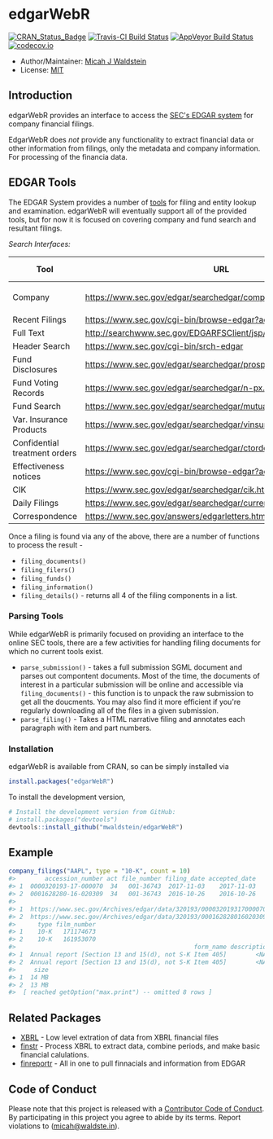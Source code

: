 
<!-- README.md is generated from README.Rmd. Please edit that file -->
edgarWebR
=========

[![CRAN\_Status\_Badge](http://www.r-pkg.org/badges/version/edgarWebR)](https://cran.r-project.org/package=edgarWebR) [![Travis-CI Build Status](https://travis-ci.org/mwaldstein/edgarWebR.svg?branch=master)](https://travis-ci.org/mwaldstein/edgarWebR) [![AppVeyor Build Status](https://ci.appveyor.com/api/projects/status/github/mwaldstein/edgarWebR?branch=master&svg=true)](https://ci.appveyor.com/project/mwaldstein/edgarWebR) [![codecov.io](https://codecov.io/github/mwaldstein/edgarWebR/coverage.svg?branch=master)](https://codecov.io/github/mwaldstein/edgarWebR?branch=master)

-   Author/Maintainer: [Micah J Waldstein](https://micah.waldste.in)
-   License: [MIT](https://opensource.org/licenses/MIT)

Introduction
------------

edgarWebR provides an interface to access the [SEC's EDGAR system](https://www.sec.gov/edgar/searchedgar/webusers.htm) for company financial filings.

EdgarWebR does *not* provide any functionality to extract financial data or other information from filings, only the metadata and company information. For processing of the financia data.

EDGAR Tools
-----------

The EDGAR System provides a number of [tools](https://www.sec.gov/edgar/searchedgar/webusers.htm) for filing and entity lookup and examination. edgarWebR will eventually support all of the provided tools, but for now it is focused on covering company and fund search and resultant filings.

*Search Interfaces:*

<table>
<colgroup>
<col width="26%" />
<col width="54%" />
<col width="19%" />
</colgroup>
<thead>
<tr class="header">
<th>Tool</th>
<th>URL</th>
<th>edgarWebR function(s)</th>
</tr>
</thead>
<tbody>
<tr class="odd">
<td>Company</td>
<td><a href="https://www.sec.gov/edgar/searchedgar/companysearch.html" class="uri">https://www.sec.gov/edgar/searchedgar/companysearch.html</a></td>
<td><code>company_information()</code>, <code>company_details()</code>, <code>company_filings()</code></td>
</tr>
<tr class="even">
<td>Recent Filings</td>
<td><a href="https://www.sec.gov/cgi-bin/browse-edgar?action=getcurrent" class="uri">https://www.sec.gov/cgi-bin/browse-edgar?action=getcurrent</a></td>
<td>N/A</td>
</tr>
<tr class="odd">
<td>Full Text</td>
<td><a href="http://searchwww.sec.gov/EDGARFSClient/jsp/EDGAR_MainAccess.jsp" class="uri">http://searchwww.sec.gov/EDGARFSClient/jsp/EDGAR_MainAccess.jsp</a></td>
<td><code>full_text()</code></td>
</tr>
<tr class="even">
<td>Header Search</td>
<td><a href="https://www.sec.gov/cgi-bin/srch-edgar" class="uri">https://www.sec.gov/cgi-bin/srch-edgar</a></td>
<td>N/A</td>
</tr>
<tr class="odd">
<td>Fund Disclosures</td>
<td><a href="https://www.sec.gov/edgar/searchedgar/prospectus.htm" class="uri">https://www.sec.gov/edgar/searchedgar/prospectus.htm</a></td>
<td>N/A</td>
</tr>
<tr class="even">
<td>Fund Voting Records</td>
<td><a href="https://www.sec.gov/edgar/searchedgar/n-px.htm" class="uri">https://www.sec.gov/edgar/searchedgar/n-px.htm</a></td>
<td>N/A</td>
</tr>
<tr class="odd">
<td>Fund Search</td>
<td><a href="https://www.sec.gov/edgar/searchedgar/mutualsearch.html" class="uri">https://www.sec.gov/edgar/searchedgar/mutualsearch.html</a></td>
<td><code>fund_search()</code></td>
</tr>
<tr class="even">
<td>Var. Insurance Products</td>
<td><a href="https://www.sec.gov/edgar/searchedgar/vinsurancesearch.html" class="uri">https://www.sec.gov/edgar/searchedgar/vinsurancesearch.html</a></td>
<td>N/A</td>
</tr>
<tr class="odd">
<td>Confidential treatment orders</td>
<td><a href="https://www.sec.gov/edgar/searchedgar/ctorders.htm" class="uri">https://www.sec.gov/edgar/searchedgar/ctorders.htm</a></td>
<td>N/A</td>
</tr>
<tr class="even">
<td>Effectiveness notices</td>
<td><a href="https://www.sec.gov/cgi-bin/browse-edgar?action=geteffect" class="uri">https://www.sec.gov/cgi-bin/browse-edgar?action=geteffect</a></td>
<td>N/A</td>
</tr>
<tr class="odd">
<td>CIK</td>
<td><a href="https://www.sec.gov/edgar/searchedgar/cik.htm" class="uri">https://www.sec.gov/edgar/searchedgar/cik.htm</a></td>
<td>N/A</td>
</tr>
<tr class="even">
<td>Daily Filings</td>
<td><a href="https://www.sec.gov/edgar/searchedgar/currentevents.htm" class="uri">https://www.sec.gov/edgar/searchedgar/currentevents.htm</a></td>
<td>N/A</td>
</tr>
<tr class="odd">
<td>Correspondence</td>
<td><a href="https://www.sec.gov/answers/edgarletters.htm" class="uri">https://www.sec.gov/answers/edgarletters.htm</a></td>
<td>N/A</td>
</tr>
</tbody>
</table>

Once a filing is found via any of the above, there are a number of functions to process the result -

-   `filing_documents()`
-   `filing_filers()`
-   `filing_funds()`
-   `filing_information()`
-   `filing_details()` - returns all 4 of the filing components in a list.

### Parsing Tools

While edgarWebR is primarily focused on providing an interface to the online SEC tools, there are a few activities for handling filing documents for which no current tools exist.

-   `parse_submission()` - takes a full submission SGML document and parses out compontent documents. Most of the time, the documents of interest in a particular submission will be online and accessible via `filing_documents()` - this function is to unpack the raw submission to get all the doucments. You may also find it more efficient if you're regularly downloading all of the files in a given submission.
-   `parse_filing()` - Takes a HTML narrative filing and annotates each paragraph with item and part numbers.

### Installation

edgarWebR is available from CRAN, so can be simply installed via

``` r
install.packages("edgarWebR")
```

To install the development version,

``` r
# Install the development version from GitHub:
# install.packages("devtools")
devtools::install_github("mwaldstein/edgarWebR")
```

Example
-------

``` r
company_filings("AAPL", type = "10-K", count = 10)
#>        accession_number act file_number filing_date accepted_date
#> 1  0000320193-17-000070  34   001-36743  2017-11-03    2017-11-03
#> 2  0001628280-16-020309  34   001-36743  2016-10-26    2016-10-26
#>                                                                                                href
#> 1  https://www.sec.gov/Archives/edgar/data/320193/000032019317000070/0000320193-17-000070-index.htm
#> 2  https://www.sec.gov/Archives/edgar/data/320193/000162828016020309/0001628280-16-020309-index.htm
#>      type film_number
#> 1    10-K   171174673
#> 2    10-K   161953070
#>                                                 form_name description
#> 1  Annual report [Section 13 and 15(d), not S-K Item 405]        <NA>
#> 2  Annual report [Section 13 and 15(d), not S-K Item 405]        <NA>
#>     size
#> 1  14 MB
#> 2  13 MB
#>  [ reached getOption("max.print") -- omitted 8 rows ]
```

Related Packages
----------------

-   [XBRL](https://CRAN.R-project.org/package=XBRL) - Low level extration of data from XBRL financial files
-   [finstr](https://github.com/bergant/finstr) - Process XBRL to extract data, combine periods, and make basic financial calulations.
-   [finreportr](https://github.com/sewardlee337/finreportr) - All in one to pull finnacials and information from EDGAR

Code of Conduct
---------------

Please note that this project is released with a [Contributor Code of Conduct](CONDUCT.md). By participating in this project you agree to abide by its terms. Report violations to (<micah@waldste.in>).
